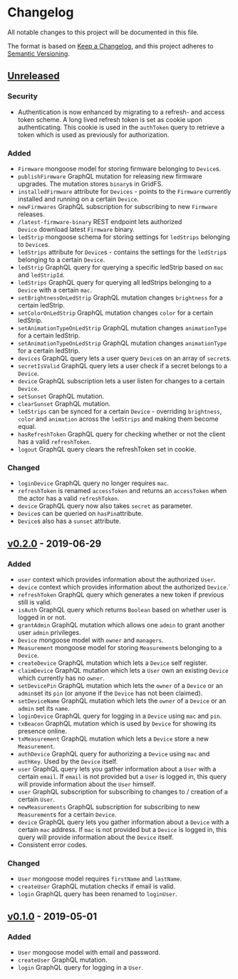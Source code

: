 # Changelog

All notable changes to this project will be documented in this file.

The format is based on [Keep a Changelog](https://keepachangelog.com/en/1.0.0/),
and this project adheres to [Semantic Versioning](https://semver.org/spec/v2.0.0.html).

## [Unreleased]

### Security

- Authentication is now enhanced by migrating to a refresh- and access token scheme. A long lived refresh token is set as cookie upon authenticating. This cookie is used in the `authToken` query to retrieve a token which is used as previously for authorization.

### Added

- `Firmware` mongoose model for storing firmware belonging to `Device`s.
- `publishFirmware` GraphQL mutation for releasing new firmware upgrades. The mutation stores `binary`s in GridFS.
- `installedFirmware` attribute for `Devices` - points to the `Firmware` currently installed and running on a certain `Device`.
- `newFirmwares` GraphQL subscription for subscribing to new `Firmware` releases.
- `/latest-firmware-binary` REST endpoint lets authorized `Device` download latest `Firmware` binary.
- `ledStrip` mongoose schema for storing settings for `ledStrips` belonging to `Device`s.
- `ledStrips` attribute for `Device`s - contains the settings for the `ledStrip`s belonging to a certain `Device`.
- `ledStrip` GraphQL query for querying a specific ledStrip based on `mac` and `ledStripId`.
- `ledStrips` GraphQL query for querying all ledStrips belonging to a `Device` with a certain `mac`.
- `setBrightnessOnLedStrip` GraphQL mutation changes `brightness` for a certain ledStrip.
- `setColorOnLedStrip` GraphQL mutation changes `color` for a certain ledStrip.
- `setAnimationTypeOnLedStrip` GraphQL mutation changes `animationType` for a certain ledStrip.
- `setAnimationTypeOnLedStrip` GraphQL mutation changes `animationType` for a certain ledStrip.
- `devices` GraphQL query lets a user query `Device`s on an array of `secret`s.
- `secretIsValid` GraphQL query lets a user check if a secret belongs to a `Device`.
- `device` GraphQL subscription lets a user listen for changes to a certain `Device`.
- `setSunset` GraphQL mutation.
- `clearSunset` GraphQL mutation.
- `ledStrips` can be synced for a certain `Device` - overriding `brightness`, `color` and `animation` across the `ledStrips` and making them become equal.
- `hasRefreshToken` GraphQL query for checking whether or not the client has a valid `refreshToken`.
- `logout` GraphQL query clears the refreshToken set in cookie.

### Changed

- `loginDevice` GraphQL query no longer requires `mac`.
- `refreshToken` is renamed `accessToken` and returns an `accessToken` when the actor has a valid `refreshToken`.
- `device` GraphQL query now also takes `secret` as parameter.
- `Device`s can be queried on `hasPin`attribute.
- `Device`s also has a `sunset` attribute.

## [v0.2.0] - 2019-06-29

### Added

- `user` context which provides information about the authorized `User`.
- `device` context which provides information about the authorized `Device`.´
- `refreshToken` GraphQL query which generates a new token if previous still is valid.
- `isAuth` GraphQL query which returns `Boolean` based on whether user is logged in or not.
- `grantAdmin` GraphQL mutation which allows one `admin` to grant another user `admin` privileges.
- `Device` mongoose model with `owner` and `managers`.
- `Measurement` mongoose model for storing `Measurement`s belonging to a `Device`.
- `createDevice` GraphQL mutation which lets a `Device` self register.
- `claimDevice` GraphQL mutation which lets a `User` own an existing `Device` which currently has no `owner`.
- `setDevicePin` GraphQL mutation which lets the `owner` of a `Device` or an `admin`set its `pin` (or anyone if the `Device` has not been claimed).
- `setDeviceName` GraphQL mutation which lets the `owner` of a `Device` or an `admin` set its `name`.
- `loginDevice` GraphQL query for logging in a `Device` using `mac` and `pin`.
- `txBeacon` GraphQL mutation which is used by `Device` for showing its presence online.
- `txMeasurement` GraphQL mutation which lets a `Device` store a new `Measurement`.
- `authDevice` GraphQL query for authorizing a `Device` using `mac` and `authKey`. Used by the `Device` itself.
- `user` GraphQL query lets you gather information about a `User` with a certain `email`. If `email` is not provided but a `User` is logged in, this query will provide information about the `User` himself.
- `user` GraphQL subscription for subscribing to changes to / creation of a certain `User`.
- `newMeasurements` GraphQL subscription for subscribing to new `Measurement`s for a certain `Device`.
- `device` GraphQL query lets you gather information about a `Device` with a certain `mac` address. If `mac` is not provided but a `Device` is logged in, this query will provide information about the `Device` itself.
- Consistent error codes.

### Changed

- `User` mongoose model requires `firstName` and `lastName`.
- `createUser` GraphQL mutation checks if email is valid.
- `login` GraphQL query has been renamed to `loginUser`.

## [v0.1.0] - 2019-05-01

### Added

- `User` mongoose model with email and password.
- `createUser` GraphQL mutation.
- `login` GraphQL query for logging in a `User`.

[unreleased]: https://github.com/leiklier/ambientalarm-api/compare/v0.2.0...HEAD
[v0.2.0]: https://github.com/leiklier/ambientalarm-api/compare/v0.1.0...v0.2.0
[v0.1.0]: https://github.com/leiklier/ambientalarm-api/releases/tag/v0.1.0
